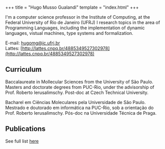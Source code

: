 +++
title = "Hugo Musso Gualandi"
template = "index.html"
+++

I'm a computer science professor in the Institute of Computing,
at the Federal University of Rio de Janeiro (UFRJ)
I research topics in the area of Programming Languages,
including the implementation of dynamic languages,
vistual machines, type systems and formalization.

E-mail: [hugomg@ic.ufrj.br](mailto:hugomg@ic.ufrj.br)<br>
Lattes: [http://lattes.cnpq.br/4885349527302978](http://lattes.cnpq.br/4885349527302978)<br>

## Curriculum

Baccalaureate in Mollecular Sciences from the University of São Paulo.
Masters and doctorate degrees from PUC-Rio, under the advisorship of
Prof. Roberto Ierusalimschy.
Post-doc at Czech Technical University.


Bacharel em Ciências Moleculares pela Universidade de São Paulo.
Mestrado e doutorado em informática na PUC-Rio,
sob a orientação do Prof. Roberto Ierusalimschy.
Pós-doc na Universidade Técnica de Praga.

## Publications

See full list [here](@/publications/_index.md)
